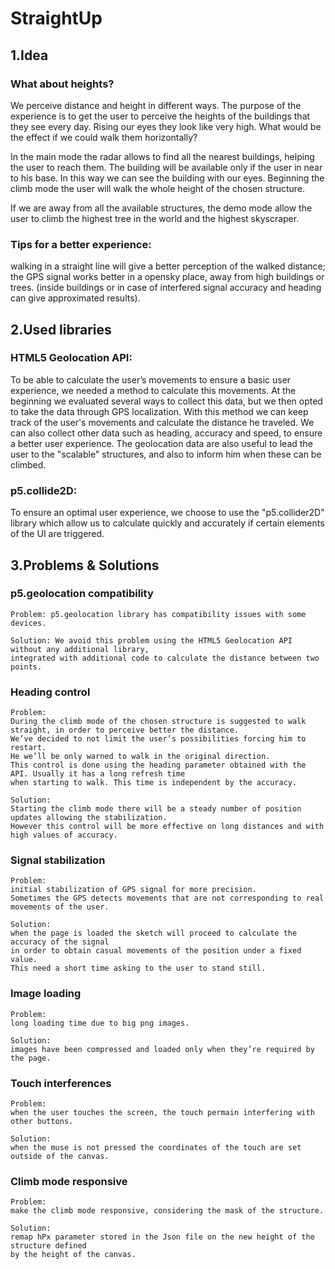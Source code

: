 # StraightUp

## 1.Idea

### What about heights?
We perceive distance and height in different ways.
The purpose of the experience is to get the user to perceive the heights of the buildings that they see every day. Rising our eyes they look like very high. What would be the effect if we could walk them horizontally?

In the main mode the radar allows to find all the nearest buildings, helping the user to reach them. The building will be available only if the user in near to his base. In this way we can see the building with our eyes. Beginning the climb mode the user will walk the whole height of the chosen structure.

If we are away from all the available structures, the demo mode allow the user to climb the highest tree in the world and the highest skyscraper.

### Tips for a better experience:
walking in a straight line will give a better perception of the walked distance;
the GPS signal works better in a opensky place, away from high buildings or trees.
            (inside buildings or in case of interfered signal accuracy and heading can give approximated results).

## 2.Used libraries

### HTML5 Geolocation API:

To be able to calculate the user’s movements to ensure a basic user experience, we needed a method to calculate this movements.
At the beginning we evaluated several ways to collect this data, but we then opted to take the data through GPS localization. With this method we can keep track of the user's movements and calculate the distance he traveled. We can also collect other data such as heading, accuracy and speed, to ensure a better user experience. The geolocation data are also useful to lead the user to the "scalable" structures, and also to inform him when these can be climbed.

### p5.collide2D:

To ensure an optimal user experience, we choose to use the "p5.collider2D" library which allow us to calculate quickly and accurately if certain elements of the UI are triggered.

## 3.Problems & Solutions

### p5.geolocation compatibility
```
Problem: p5.geolocation library has compatibility issues with some devices.
```
```
Solution: We avoid this problem using the HTML5 Geolocation API without any additional library, 
integrated with additional code to calculate the distance between two points.
```
### Heading control
```
Problem: 
During the climb mode of the chosen structure is suggested to walk straight, in order to perceive better the distance. 
We’ve decided to not limit the user’s possibilities forcing him to restart. 
He we’ll be only warned to walk in the original direction. 
This control is done using the heading parameter obtained with the API. Usually it has a long refresh time 
when starting to walk. This time is independent by the accuracy. 
```
```
Solution: 
Starting the climb mode there will be a steady number of position updates allowing the stabilization. 
However this control will be more effective on long distances and with high values of accuracy. 
```
### Signal stabilization
```
Problem: 
initial stabilization of GPS signal for more precision. 
Sometimes the GPS detects movements that are not corresponding to real movements of the user.
```
```
Solution:
when the page is loaded the sketch will proceed to calculate the accuracy of the signal 
in order to obtain casual movements of the position under a fixed value. 
This need a short time asking to the user to stand still.
```
### Image loading
```
Problem: 
long loading time due to big png images.
```
```
Solution: 
images have been compressed and loaded only when they’re required by the page.
```
### Touch interferences
```
Problem: 
when the user touches the screen, the touch permain interfering with other buttons.
```
```
Solution: 
when the muse is not pressed the coordinates of the touch are set outside of the canvas.
```
### Climb mode responsive
```
Problem: 
make the climb mode responsive, considering the mask of the structure.
```
```
Solution: 
remap hPx parameter stored in the Json file on the new height of the structure defined 
by the height of the canvas.



